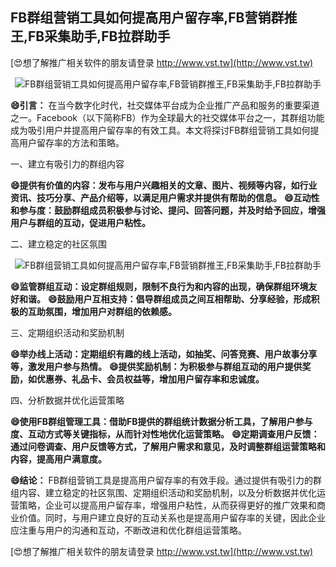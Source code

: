 ## **FB群组营销工具如何提高用户留存率,FB营销群推王,FB采集助手,FB拉群助手**

[😍想了解推广相关软件的朋友请登录 http://www.vst.tw](http://www.vst.tw)

 <center><img src="https://vst.tw/MP4/tuiguang/png/2.png" alt="FB群组营销工具如何提高用户留存率,FB营销群推王,FB采集助手,FB拉群助手"></center>

**😄引言：**
在当今数字化时代，社交媒体平台成为企业推广产品和服务的重要渠道之一。Facebook（以下简称FB）作为全球最大的社交媒体平台之一，其群组功能成为吸引用户并提高用户留存率的有效工具。本文将探讨FB群组营销工具如何提高用户留存率的方法和策略。

一、建立有吸引力的群组内容

**😄提供有价值的内容：发布与用户兴趣相关的文章、图片、视频等内容，如行业资讯、技巧分享、产品介绍等，以满足用户需求并提供有帮助的信息。**
**😄互动性和参与度：鼓励群组成员积极参与讨论、提问、回答问题，并及时给予回应，增强用户与群组的互动，促进用户粘性。**

二、建立稳定的社区氛围

 <center><img src="https://vst.tw/MP4/tuiguang/png/6.png" alt="FB群组营销工具如何提高用户留存率,FB营销群推王,FB采集助手,FB拉群助手"></center>

**😄监管群组互动：设定群组规则，限制不良行为和内容的出现，确保群组环境友好和谐。**
**😄鼓励用户互相支持：倡导群组成员之间互相帮助、分享经验，形成积极的互助氛围，增加用户对群组的依赖感。**

三、定期组织活动和奖励机制

**😄举办线上活动：定期组织有趣的线上活动，如抽奖、问答竞赛、用户故事分享等，激发用户参与热情。**
**😄提供奖励机制：为积极参与群组互动的用户提供奖励，如优惠券、礼品卡、会员权益等，增加用户留存率和忠诚度。**

四、分析数据并优化运营策略

**😄使用FB群组管理工具：借助FB提供的群组统计数据分析工具，了解用户参与度、互动方式等关键指标，从而针对性地优化运营策略。**
**😄定期调查用户反馈：通过问卷调查、用户反馈等方式，了解用户需求和意见，及时调整群组运营策略和内容，提高用户满意度。**

**😄结论：**
FB群组营销工具是提高用户留存率的有效手段。通过提供有吸引力的群组内容、建立稳定的社区氛围、定期组织活动和奖励机制，以及分析数据并优化运营策略，企业可以提高用户留存率，增强用户粘性，从而获得更好的推广效果和商业价值。同时，与用户建立良好的互动关系也是提高用户留存率的关键，因此企业应注重与用户的沟通和互动，不断改进和优化群组运营策略。

[😍想了解推广相关软件的朋友请登录 http://www.vst.tw](http://www.vst.tw)



